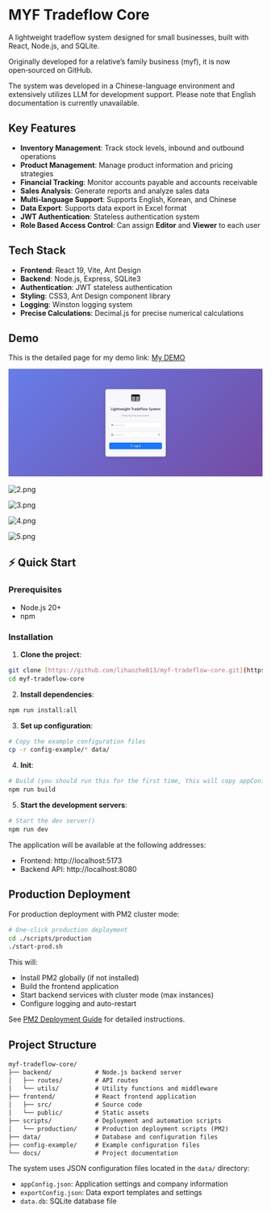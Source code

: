 # MYF Tradeflow Core

A lightweight tradeflow system designed for small businesses, built with React, Node.js, and SQLite.

Originally developed for a relative’s family business (myf), it is now open‑sourced on GitHub.

The system was developed in a Chinese-language environment and extensively utilizes LLM for development support. Please note that English documentation is currently unavailable.

## Key Features

- **Inventory Management**: Track stock levels, inbound and outbound operations
- **Product Management**: Manage product information and pricing strategies
- **Financial Tracking**: Monitor accounts payable and accounts receivable
- **Sales Analysis**: Generate reports and analyze sales data
- **Multi-language Support**: Supports English, Korean, and Chinese
- **Data Export**: Supports data export in Excel format
- **JWT Authentication**: Stateless authentication system
- **Role Based Access Control**: Can assign **Editor** and **Viewer** to each user

## Tech Stack

- **Frontend**: React 19, Vite, Ant Design
- **Backend**: Node.js, Express, SQLite3
- **Authentication**: JWT stateless authentication
- **Styling**: CSS3, Ant Design component library
- **Logging**: Winston logging system
- **Precise Calculations**: Decimal.js for precise numerical calculations

## Demo
This is the detailed page for my demo link:
[My DEMO](https://lihaozhe013.github.io/my-site/project/tradeflow-core.html)

![1.png](./docs/images/1.png)

![2.png](./docs/images/2.png)

![3.png](./docs/images/3.png)

![4.png](./docs/images/4.png)

![5.png](./docs/images/5.png)

## ⚡ Quick Start

### Prerequisites

- Node.js 20+
- npm

### Installation

1.  **Clone the project**:

```bash
git clone [https://github.com/lihaozhe013/myf-tradeflow-core.git](https://github.com/lihaozhe013/myf-tradeflow-core.git)
cd myf-tradeflow-core
```

2.  **Install dependencies**:

```bash
npm run install:all
```

3.  **Set up configuration**:

```bash
# Copy the example configuration files
cp -r config-example/* data/
```

4. **Init**:

```bash
# Build (you should run this for the first time, this will copy appConfig.json to frontend folder)
npm run build
```

5.  **Start the development servers**:

```bash
# Start the dev server()
npm run dev
```

The application will be available at the following addresses:

- Frontend: http://localhost:5173
- Backend API: http://localhost:8080

## Production Deployment

For production deployment with PM2 cluster mode:

```bash
# One-click production deployment
cd ./scripts/production
./start-prod.sh
```

This will:

- Install PM2 globally (if not installed)
- Build the frontend application
- Start backend services with cluster mode (max instances)
- Configure logging and auto-restart

See [PM2 Deployment Guide](docs/pm2-deployment.md) for detailed instructions.

## Project Structure

```
myf-tradeflow-core/
├── backend/            # Node.js backend server
│   ├── routes/         # API routes
│   └── utils/          # Utility functions and middleware
├── frontend/           # React frontend application
│   ├── src/            # Source code
│   └── public/         # Static assets
├── scripts/            # Deployment and automation scripts
│   └── production/     # Production deployment scripts (PM2)
├── data/               # Database and configuration files
├── config-example/     # Example configuration files
└── docs/               # Project documentation
```

The system uses JSON configuration files located in the `data/` directory:

- `appConfig.json`: Application settings and company information
- `exportConfig.json`: Data export templates and settings
- `data.db`: SQLite database file
